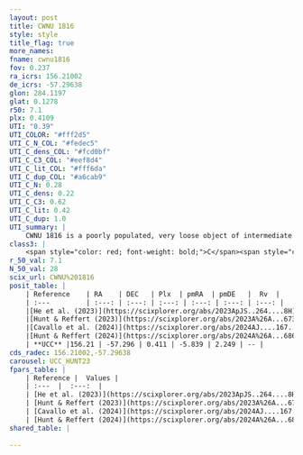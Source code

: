 ```yaml
---
layout: post
title: CWNU 1816
style: style
title_flag: true
more_names: 
fname: cwnu1816
fov: 0.237
ra_icrs: 156.21002
de_icrs: -57.29638
glon: 284.1197
glat: 0.1278
r50: 7.1
plx: 0.4109
UTI: "0.39"
UTI_COLOR: "#fff2d5"
UTI_C_N_COL: "#fedec5"
UTI_C_dens_COL: "#fcd0bf"
UTI_C_C3_COL: "#eef8d4"
UTI_C_lit_COL: "#fff6da"
UTI_C_dup_COL: "#a6cab9"
UTI_C_N: 0.28
UTI_C_dens: 0.22
UTI_C_C3: 0.62
UTI_C_lit: 0.42
UTI_C_dup: 1.0
UTI_summary: |
    CWNU 1816 is a poorly populated, very loose object of intermediate C3 quality. It was recently reported in the literature.
class3: |
    <span style="color: red; font-weight: bold;">C</span><span style="color: green; font-weight: bold;">A</span>
r_50_val: 7.1
N_50_val: 28
scix_url: CWNU%201816
posit_table: |
    | Reference    | RA    | DEC   | Plx  | pmRA  | pmDE   |  Rv  |
    | :---         | :---: | :---: | :---: | :---: | :---: | :---: |
    |[He et al. (2023)](https://scixplorer.org/abs/2023ApJS..264....8H) | 156.259 | -57.314 | 0.415 | -5.839 | 2.251 | -- |
    |[Hunt & Reffert (2023)](https://scixplorer.org/abs/2023A%26A...673A.114H) | 156.192 | -57.278 | 0.411 | -5.839 | 2.246 | -- |
    |[Cavallo et al. (2024)](https://scixplorer.org/abs/2024AJ....167...12C) | 156.256 | -57.322 | 0.411 | -- | -- | -- |
    |[Hunt & Reffert (2024)](https://scixplorer.org/abs/2024A%26A...686A..42H) | 156.192 | -57.278 | 0.411 | -5.839 | 2.246 | -- |
    | **UCC** |156.21 | -57.296 | 0.411 | -5.839 | 2.249 | -- | 
cds_radec: 156.21002,-57.29638
carousel: UCC_HUNT23
fpars_table: |
    | Reference |  Values |
    | :---  |  :---:  |
    | [He et al. (2023)](https://scixplorer.org/abs/2023ApJS..264....8H) | `A0=1.4, m-M=11.8, logAge=7.9` |
    | [Hunt & Reffert (2023)](https://scixplorer.org/abs/2023A%26A...673A.114H) | `AV50=1.223, diffAV50=2.297, MOD50=11.754, logAge50=7.925` |
    | [Cavallo et al. (2024)](https://scixplorer.org/abs/2024AJ....167...12C) | `AV50=1.01, dMod50=11.73, logAge50=8.67, [Fe/H]50=0.02` |
    | [Hunt & Reffert (2024)](https://scixplorer.org/abs/2024A%26A...686A..42H) | `MassJ=191.788` |
shared_table: |
    
---
```

